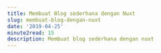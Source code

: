 ```yaml
---
title: Membuat Blog sederhana dengan Nuxt
slug: membuat-blog-dengan-nuxt
date: '2019-04-25'
minute2read: 15
description: Membuat blog sederhana dengan nuxt
---
```

